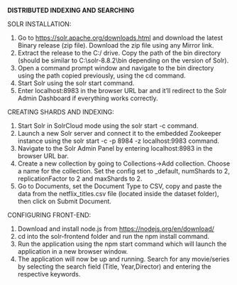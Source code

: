 **DISTRIBUTED INDEXING AND SEARCHING**


SOLR INSTALLATION:
1. Go to https://solr.apache.org/downloads.html and download the latest Binary release
  (zip file). Download the zip file using any Mirror link. 
2. Extract the release to the C:/ drive. Copy the path of the bin directory
   (should be similar to C:\solr-8.8.2\bin depending on the version of Solr).
3. Open a command prompt window and navigate to the bin directory using the path copied previously, using the cd command. 
4. Start Solr using the solr start command. 
5. Enter localhost:8983 in the browser URL bar and it’ll redirect to the Solr Admin Dashboard if everything works correctly.


CREATING SHARDS AND INDEXING:
1. Start Solr in SolrCloud mode using the solr start -c command.
2. Launch a new Solr server and connect it to the embedded Zookeeper instance using the
   solr start -c -p 8984 -z localhost:9983 command.
3. Navigate to the Solr Admin Panel by entering localhost:8983 in the browser URL bar.
4. Create a new collection by going to Collections->Add collection. Choose a name for the collection.
   Set the config set to _default, numShards to 2, replicationFactor to 2 and maxShards to 2.
5. Go to Documents, set the Document Type to CSV, copy and paste the data from the netflix_titles.csv file
   (located inside the dataset folder), then click on Submit Document.


CONFIGURING FRONT-END:
1. Download and install node.js from https://nodejs.org/en/download/
2. cd into the solr-frontend folder and run the npm install command.
3. Run the application using the npm start command which will launch the application in a new browser window. 
4. The application will now be up and running. Search for any movie/series by selecting the search field (Title, Year,Director) 
   and entering the respective keywords.

